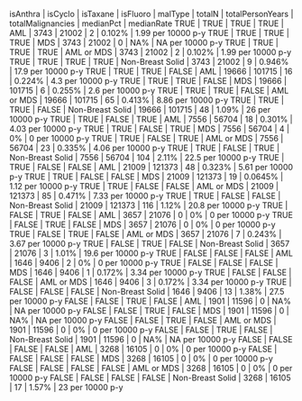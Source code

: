 isAnthra | isCyclo | isTaxane | isFluoro | malType | totalN | totalPersonYears | totalMalignancies | medianPct | medianRate
TRUE | TRUE | TRUE | TRUE | AML | 3743 | 21002 | 2 | 0.102% | 1.99 per 10000 p-y
TRUE | TRUE | TRUE | TRUE | MDS | 3743 | 21002 | 0 | NA% | NA per 10000 p-y
TRUE | TRUE | TRUE | TRUE | AML or MDS | 3743 | 21002 | 2 | 0.102% | 1.99 per 10000 p-y
TRUE | TRUE | TRUE | TRUE | Non-Breast Solid | 3743 | 21002 | 9 | 0.946% | 17.9 per 10000 p-y
TRUE | TRUE | TRUE | FALSE | AML | 19666 | 101715 | 16 | 0.224% | 4.3 per 10000 p-y
TRUE | TRUE | TRUE | FALSE | MDS | 19666 | 101715 | 6 | 0.255% | 2.6 per 10000 p-y
TRUE | TRUE | TRUE | FALSE | AML or MDS | 19666 | 101715 | 65 | 0.413% | 8.86 per 10000 p-y
TRUE | TRUE | TRUE | FALSE | Non-Breast Solid | 19666 | 101715 | 48 | 1.09% | 26 per 10000 p-y
TRUE | TRUE | FALSE | TRUE | AML | 7556 | 56704 | 18 | 0.301% | 4.03 per 10000 p-y
TRUE | TRUE | FALSE | TRUE | MDS | 7556 | 56704 | 4 | 0% | 0 per 10000 p-y
TRUE | TRUE | FALSE | TRUE | AML or MDS | 7556 | 56704 | 23 | 0.335% | 4.06 per 10000 p-y
TRUE | TRUE | FALSE | TRUE | Non-Breast Solid | 7556 | 56704 | 104 | 2.11% | 22.5 per 10000 p-y
TRUE | TRUE | FALSE | FALSE | AML | 21009 | 121373 | 48 | 0.323% | 5.61 per 10000 p-y
TRUE | TRUE | FALSE | FALSE | MDS | 21009 | 121373 | 19 | 0.0645% | 1.12 per 10000 p-y
TRUE | TRUE | FALSE | FALSE | AML or MDS | 21009 | 121373 | 85 | 0.471% | 7.33 per 10000 p-y
TRUE | TRUE | FALSE | FALSE | Non-Breast Solid | 21009 | 121373 | 116 | 1.12% | 20.8 per 10000 p-y
TRUE | FALSE | TRUE | FALSE | AML | 3657 | 21076 | 0 | 0% | 0 per 10000 p-y
TRUE | FALSE | TRUE | FALSE | MDS | 3657 | 21076 | 0 | 0% | 0 per 10000 p-y
TRUE | FALSE | TRUE | FALSE | AML or MDS | 3657 | 21076 | 7 | 0.243% | 3.67 per 10000 p-y
TRUE | FALSE | TRUE | FALSE | Non-Breast Solid | 3657 | 21076 | 3 | 1.01% | 19.6 per 10000 p-y
TRUE | FALSE | FALSE | FALSE | AML | 1646 | 9406 | 2 | 0% | 0 per 10000 p-y
TRUE | FALSE | FALSE | FALSE | MDS | 1646 | 9406 | 1 | 0.172% | 3.34 per 10000 p-y
TRUE | FALSE | FALSE | FALSE | AML or MDS | 1646 | 9406 | 3 | 0.172% | 3.34 per 10000 p-y
TRUE | FALSE | FALSE | FALSE | Non-Breast Solid | 1646 | 9406 | 13 | 1.38% | 27.5 per 10000 p-y
FALSE | FALSE | TRUE | FALSE | AML | 1901 | 11596 | 0 | NA% | NA per 10000 p-y
FALSE | FALSE | TRUE | FALSE | MDS | 1901 | 11596 | 0 | NA% | NA per 10000 p-y
FALSE | FALSE | TRUE | FALSE | AML or MDS | 1901 | 11596 | 0 | 0% | 0 per 10000 p-y
FALSE | FALSE | TRUE | FALSE | Non-Breast Solid | 1901 | 11596 | 0 | NA% | NA per 10000 p-y
FALSE | FALSE | FALSE | FALSE | AML | 3268 | 16105 | 0 | 0% | 0 per 10000 p-y
FALSE | FALSE | FALSE | FALSE | MDS | 3268 | 16105 | 0 | 0% | 0 per 10000 p-y
FALSE | FALSE | FALSE | FALSE | AML or MDS | 3268 | 16105 | 0 | 0% | 0 per 10000 p-y
FALSE | FALSE | FALSE | FALSE | Non-Breast Solid | 3268 | 16105 | 17 | 1.57% | 23 per 10000 p-y
